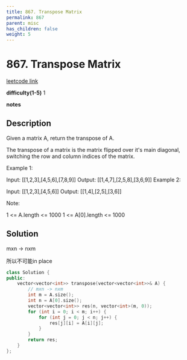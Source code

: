 ```yaml
---
title: 867. Transpose Matrix
permalink: 867
parent: misc
has_children: false
weight: 5
---
```

# 867. Transpose Matrix
[leetcode link](https://leetcode.com/problems/transpose-matrix/)

**difficulty(1-5)** 
1

**notes** 


## Description
Given a matrix A, return the transpose of A.

The transpose of a matrix is the matrix flipped over it's main diagonal, switching the row and column indices of the matrix.

Example 1:

Input: [[1,2,3],[4,5,6],[7,8,9]]
Output: [[1,4,7],[2,5,8],[3,6,9]]
Example 2:

Input: [[1,2,3],[4,5,6]]
Output: [[1,4],[2,5],[3,6]]
 

Note:

1 <= A.length <= 1000
1 <= A[0].length <= 1000

## Solution
mxn -> nxm 

所以不可能in place

```c++
class Solution {
public:
    vector<vector<int>> transpose(vector<vector<int>>& A) {
        // mxn -> nxm
        int m = A.size();
        int n = A[0].size();
        vector<vector<int>> res(n, vector<int>(m, 0));
        for (int i = 0; i < m; i++) {
            for (int j = 0; j < n; j++) {
                res[j][i] = A[i][j];
            }
        }
        return res;
    }
};
``` 

<!-- 
Default label
{: .label }

Blue label
{: .label .label-blue }

Stable
{: .label .label-green }

New release
{: .label .label-purple }

Coming soon
{: .label .label-yellow }

Deprecated
{: .label .label-red } -->
